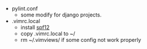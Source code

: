 - pylint.conf
    - some modify for django projects.
- .vimrc.local
    - install [spf12](https://github.com/spf13/spf13-vim)
	- copy .vimrc.local to ~/
	- rm ~/.vimviews/ if some config not work properly
